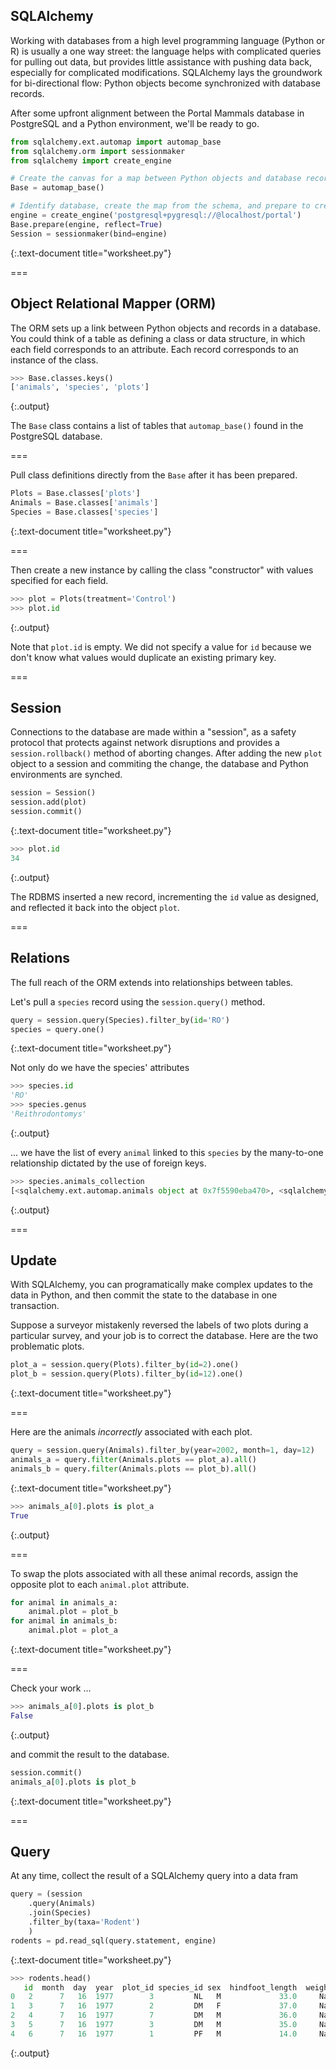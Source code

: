 ---
---

## SQLAlchemy

Working with databases from a high level programming language (Python or R) is usually a one way street: the language helps with complicated queries for pulling out data, but provides little assistance with pushing data back, especially for complicated modifications. SQLAlchemy lays the groundwork for bi-directional flow: Python objects become synchronized with database records.

After some upfront alignment between the Portal Mammals database in PostgreSQL and a Python environment, we'll be ready to go.


~~~python
from sqlalchemy.ext.automap import automap_base
from sqlalchemy.orm import sessionmaker
from sqlalchemy import create_engine

# Create the canvas for a map between Python objects and database records
Base = automap_base()

# Identify database, create the map from the schema, and prepare to create sessions
engine = create_engine('postgresql+pygresql://@localhost/portal')
Base.prepare(engine, reflect=True)
Session = sessionmaker(bind=engine)
~~~
{:.text-document title="worksheet.py"}



===

## Object Relational Mapper (ORM)

The ORM sets up a link between Python objects and records in a database. You could think of a table as defining
a class or data structure, in which each field corresponds to an attribute. Each record corresponds to an instance of the class.


~~~python
>>> Base.classes.keys()
['animals', 'species', 'plots']
~~~
{:.output}



The `Base` class contains a list of tables that `automap_base()` found in the PostgreSQL database.

===

Pull class definitions directly from the `Base` after it has been prepared.


~~~python
Plots = Base.classes['plots']
Animals = Base.classes['animals']
Species = Base.classes['species']
~~~
{:.text-document title="worksheet.py"}



===

Then create a new instance by calling the class "constructor" with values specified for each field.


~~~python
>>> plot = Plots(treatment='Control')
>>> plot.id
~~~
{:.output}



Note that `plot.id` is empty. We did not specify a value for `id` because we don't know what values would duplicate an existing primary key.

===

## Session

Connections to the database are made within a "session", as a safety protocol that protects against network disruptions and provides a `session.rollback()` method of aborting changes. After adding the new `plot` object to a session and commiting the change, the database and Python environments are synched.


~~~python
session = Session()
session.add(plot)
session.commit()
~~~
{:.text-document title="worksheet.py"}




~~~python
>>> plot.id
34
~~~
{:.output}



The RDBMS inserted a new record, incrementing the `id` value as designed, and reflected it back into the object `plot`.

===

## Relations

The full reach of the ORM extends into relationships between tables.

Let's pull a `species` record using the `session.query()` method.


~~~python
query = session.query(Species).filter_by(id='RO')
species = query.one()
~~~
{:.text-document title="worksheet.py"}



Not only do we have the species' attributes


~~~python
>>> species.id
'RO'
>>> species.genus
'Reithrodontomys'
~~~
{:.output}



... we have the list of every `animal` linked to this `species` by the many-to-one relationship dictated by the use of foreign keys.


~~~python
>>> species.animals_collection
[<sqlalchemy.ext.automap.animals object at 0x7f5590eba470>, <sqlalchemy.ext.automap.animals object at 0x7f5590eba4e0>, <sqlalchemy.ext.automap.animals object at 0x7f5590eba588>, <sqlalchemy.ext.automap.animals object at 0x7f5590eba668>, <sqlalchemy.ext.automap.animals object at 0x7f5590eba710>, <sqlalchemy.ext.automap.animals object at 0x7f5590eba7f0>, <sqlalchemy.ext.automap.animals object at 0x7f5590eba8d0>, <sqlalchemy.ext.automap.animals object at 0x7f5590eba978>]
~~~
{:.output}



===

## Update

With SQLAlchemy, you can programatically make complex updates to the data in Python, and then commit the state to the database in one transaction.

Suppose a surveyor mistakenly reversed the labels of two plots during a particular survey, and your job is to correct the database. Here are the two problematic plots.


~~~python
plot_a = session.query(Plots).filter_by(id=2).one()
plot_b = session.query(Plots).filter_by(id=12).one()
~~~
{:.text-document title="worksheet.py"}



===

Here are the animals *incorrectly* associated with each plot.


~~~python
query = session.query(Animals).filter_by(year=2002, month=1, day=12)
animals_a = query.filter(Animals.plots == plot_a).all()
animals_b = query.filter(Animals.plots == plot_b).all()
~~~
{:.text-document title="worksheet.py"}




~~~python
>>> animals_a[0].plots is plot_a
True
~~~
{:.output}



===

To swap the plots associated with all these animal records, assign the opposite plot to each `animal.plot` attribute.


~~~python
for animal in animals_a:
    animal.plot = plot_b
for animal in animals_b:
    animal.plot = plot_a
~~~
{:.text-document title="worksheet.py"}



===

Check your work ...


~~~python
>>> animals_a[0].plots is plot_b
False
~~~
{:.output}



and commit the result to the database.


~~~python
session.commit()
animals_a[0].plots is plot_b
~~~
{:.text-document title="worksheet.py"}



===

## Query

At any time, collect the result of a SQLAlchemy query into a data fram


~~~python
query = (session
    .query(Animals)
    .join(Species)
    .filter_by(taxa='Rodent')
    )
rodents = pd.read_sql(query.statement, engine)
~~~
{:.text-document title="worksheet.py"}




~~~python
>>> rodents.head()
   id  month  day  year  plot_id species_id sex  hindfoot_length  weight
0   2      7   16  1977        3         NL   M             33.0     NaN
1   3      7   16  1977        2         DM   F             37.0     NaN
2   4      7   16  1977        7         DM   M             36.0     NaN
3   5      7   16  1977        3         DM   M             35.0     NaN
4   6      7   16  1977        1         PF   M             14.0     NaN
~~~
{:.output}


